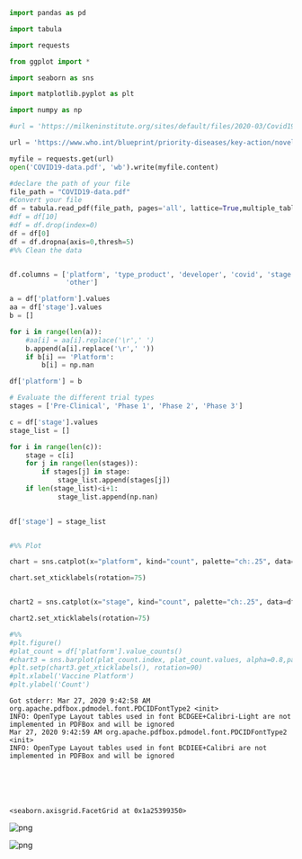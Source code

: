 ```python
import pandas as pd

import tabula

import requests

from ggplot import *

import seaborn as sns

import matplotlib.pyplot as plt

import numpy as np

#url = 'https://milkeninstitute.org/sites/default/files/2020-03/Covid19-Tracker-3-36-20-FINAL.pdf'

url = 'https://www.who.int/blueprint/priority-diseases/key-action/novel-coronavirus-landscape-ncov.pdf?ua=1'

myfile = requests.get(url)
open('COVID19-data.pdf', 'wb').write(myfile.content)

#declare the path of your file
file_path = "COVID19-data.pdf"
#Convert your file
df = tabula.read_pdf(file_path, pages='all', lattice=True,multiple_tables=False)
#df = df[10]
#df = df.drop(index=0)
df = df[0]
df = df.dropna(axis=0,thresh=5)
#%% Clean the data


df.columns = ['platform', 'type_product', 'developer', 'covid', 'stage',
              'other']

a = df['platform'].values
aa = df['stage'].values
b = []

for i in range(len(a)):
    #aa[i] = aa[i].replace('\r',' ')
    b.append(a[i].replace('\r',' '))
    if b[i] == 'Platform':
        b[i] = np.nan

df['platform'] = b

# Evaluate the different trial types
stages = ['Pre-Clinical', 'Phase 1', 'Phase 2', 'Phase 3']

c = df['stage'].values
stage_list = []

for i in range(len(c)):
    stage = c[i]
    for j in range(len(stages)):
        if stages[j] in stage:
            stage_list.append(stages[j])
    if len(stage_list)<i+1:
            stage_list.append(np.nan)
    

df['stage'] = stage_list


#%% Plot

chart = sns.catplot(x="platform", kind="count", palette="ch:.25", data=df);

chart.set_xticklabels(rotation=75)


chart2 = sns.catplot(x="stage", kind="count", palette="ch:.25", data=df);

chart2.set_xticklabels(rotation=75)

#%%
#plt.figure()
#plat_count = df['platform'].value_counts()
#chart3 = sns.barplot(plat_count.index, plat_count.values, alpha=0.8,palette="ch:.25")
#plt.setp(chart3.get_xticklabels(), rotation=90)
#plt.xlabel('Vaccine Platform')
#plt.ylabel('Count')
```

    Got stderr: Mar 27, 2020 9:42:58 AM org.apache.pdfbox.pdmodel.font.PDCIDFontType2 <init>
    INFO: OpenType Layout tables used in font BCDGEE+Calibri-Light are not implemented in PDFBox and will be ignored
    Mar 27, 2020 9:42:59 AM org.apache.pdfbox.pdmodel.font.PDCIDFontType2 <init>
    INFO: OpenType Layout tables used in font BCDIEE+Calibri are not implemented in PDFBox and will be ignored
    





    <seaborn.axisgrid.FacetGrid at 0x1a25399350>




![png](cover_data_files/cover_data_0_2.png)



![png](cover_data_files/cover_data_0_3.png)



```python

```
